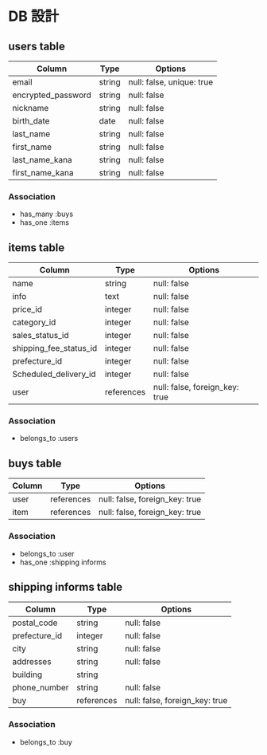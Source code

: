 # DB 設計

## users table

| Column             | Type                | Options                        |
|--------------------|---------------------|--------------------------------|
| email              | string              | null: false, unique: true      |
| encrypted_password | string              | null: false                    |
| nickname           | string              | null: false                    |
| birth_date         | date                | null: false                    |
| last_name          | string              | null: false                    |
| first_name         | string              | null: false                    |
| last_name_kana     | string              | null: false                    |
| first_name_kana    | string              | null: false                    |


### Association

* has_many :buys
* has_one :items


## items table

| Column                 | Type                | Options                        |
|------------------------|---------------------|--------------------------------|
| name                   | string              | null: false                    |
| info                   | text                | null: false                    |
| price_id               | integer             | null: false                    |
| category_id            | integer             | null: false                    |
| sales_status_id        | integer             | null: false                    |
| shipping_fee_status_id | integer             | null: false                    |
| prefecture_id          | integer             | null: false                    |
| Scheduled_delivery_id  | integer             | null: false                    |
| user                   | references          | null: false, foreign_key: true |


### Association

* belongs_to :users


## buys table

| Column             | Type                | Options                        |
|--------------------|---------------------|--------------------------------|
| user               | references          | null: false, foreign_key: true |
| item               | references          | null: false, foreign_key: true |


### Association

* belongs_to :user
* has_one :shipping informs


## shipping informs table

| Column             | Type                | Options                        |
|--------------------|---------------------|--------------------------------|
| postal_code        | string              | null: false                    |
| prefecture_id      | integer             | null: false                    |
| city               | string              | null: false                    |
| addresses          | string              | null: false                    |
| building           | string              |                                |
| phone_number       | string              | null: false                    |
| buy                | references          | null: false, foreign_key: true |


### Association

* belongs_to :buy
